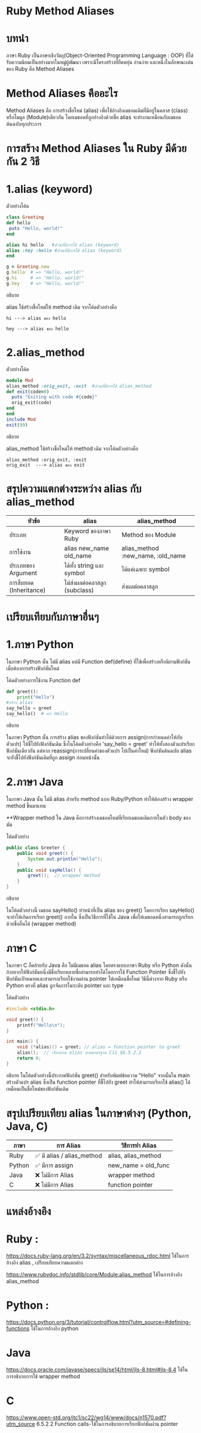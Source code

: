 # Ruby Method Aliases
# บทนำ
  ภาษา Ruby เป็นภาษาเชิงวัตถุ(Object-Oriented Programming Language : OOP) ที่ได้รับความนิยมเป็นอย่างมากในหมู่ผู้พัฒนา เพราะมีโครงสร้างที่ยืดหยุ่น อ่านง่าย และหนึ่งในลักษณะเด่นของ Ruby คือ Method Aliases 

# Method Aliases คืออะไร
Method Aliases คือ การสร้างชื่อใหม่ (alias) เพื่อใช้อ้างอิงเมธอดเดิมที่มีอยู่ในคลาส (class) หรือโมดูล (Module)เดียวกัน โดยเมธอดที่ถูกอ้างอิงด้วยชื่อ alias จะทำงานเหมือนกับเมธอดต้นฉบับทุกประการ
# การสร้าง Method Aliases ใน Ruby มีด้วยกัน 2 วิธี
# 1.alias (keyword)
   ตัวอย่างโค้ด
   ```ruby
class Greeting
  def hello
    puts "Hello, world!"
  end

  alias hi hello   #ส่วนที่มีการใช้ alias (keyword)
  alias :hey :hello #ส่วนที่มีการใช้ alias (keyword)
end

g = Greeting.new
g.hello  # => "Hello, world!"
g.hi     # => "Hello, world!"
g.hey    # => "Hello, world!" 
```
อธิบาย

alias ใช้สร้างชื่อใหม่ให้ method เดิม จากโค้ดตัวอย่างคือ
```
hi ---> alias ของ hello

hey ---> alias ของ hello
```


# 2.alias_method
  ตัวอย่างโค้ด
  ```ruby
  module Mod
  alias_method :orig_exit, :exit  #ส่วนที่มีการใช้ alias_method
  def exit(code=0)
    puts "Exiting with code #{code}"
    orig_exit(code)
  end
end
include Mod
exit(99)
```

อธิบาย

alias_method ใช้สร้างชื่อใหม่ให้ method เดิม จากโค้ดตัวอย่างคือ
```
alias_method :orig_exit, :exit
orig_exit  ---> alias ของ exit
```

# สรุปความแตกต่างระหว่าง alias กับ alias_method

| หัวข้อ | alias | alias_method |
| --------------- | --------------- | --------------- |
| ประเภท | Keyword ของภาษา Ruby | Method ของ Module |
| การใช้งาน | alias new_name old_name | alias_method :new_name, :old_name |
| ประเภทของ Argument | ได้ทั้ง string และ symbol | ได้แค่เฉพาะ symbol |
| การสืบทอด (Inheritance) | ไม่ส่งผลต่อคลาสลูก (subclass) | ส่งผลต่อคลาสลูก |

# เปรียบเทียบกับภาษาอื่นๆ
# 1.ภาษา Python
ในภาษา Python นั้น ไม่มี alias แต่มี Function def(define) ที่ใช้เพื่อสร้างหรือนิยามฟังก์ชัน เมื่อต้องการสร้างฟังก์ชันใหม่ 

โค้ดตัวอย่างการใช้งาน Function def
```python
def greet():
    print("Hello")
#สร้าง alias
say_hello = greet
say_hello()  # => Hello
```
อธิบาย

ในภาษา Python นั้น การสร้าง alias ของฟังก์ชันทำได้ด้วยการ assign(การกำหนดค่าให้กับตัวแปร) ให้ชี้ไปยังฟังก์ชันเดิม ซึ่งในโค้ดตัวอย่างคือ 'say_hello = greet' ทำให้ทั้งสองตัวแปรเรียกฟังก์ชันเดียวกัน แต่หาก reassign(การเปลี่ยนค่าของตัวแปร ไปเป็นค่าใหม่) ฟังก์ชันต้นฉบับ alias จะยังชี้ไปยังฟังก์ชันเดิมที่ถูก assign ก่อนหน้านั้น


# 2.ภาษา Java
ในภาษา Java นั้น ไม่มี alias สำหรับ method แบบ Ruby/Python ทำให้ต้องสร้าง wrapper method ขึ้นมาแทน

**Wrapper method ใน Java คือการสร้างเมธอดใหม่ที่เรียกเมธอดเดิมภายในตัว body ของมัน

โค้ดตัวอย่าง
```java
public class Greeter {
    public void greet() {
        System.out.println("Hello");
    }
    public void sayHello() {
        greet();  // wrapper method
    }
}
```

อธิบาย

ในโค้ดตัวอย่างนี้ เมธอด sayHello() ทำหน้าที่เป็น alias ของ greet() โดยการเรียก sayHello() จะทำให้เกิดการเรียก greet() ภายใน ซึ่งเป็นวิธีการที่ใช้ใน Java เพื่อให้เมธอดหนึ่งสามารถถูกเรียกด้วยชื่ออื่นได้ (wrapper method)

# ภาษา C
ในภาษา C ก็คล้ายกับ Java คือ ไม่มีเมธอด alias โดยตรงแบบภาษา Ruby หรือ Python ดังนั้นถ้าอยากให้ฟังก์ชันหนึ่งมีชื่อเรียกหลายชื่อสามารถทำได้โดยการใช้ Function Pointer ซึ่งชี้ไปยังฟังก์ชันเป้าหมายและสามารถเรียกใช้งานผ่าน pointer ได้เหมือนชื่อใหม่ 
วิธีนี้ต่างจาก Ruby หรือ Python ตรงที่ alias ถูกจัดการในระดับ pointer และ type

โค้ดตัวอย่าง
```c
#include <stdio.h>

void greet() {
    printf("Hello\n");
}

int main() {
    void (*alias)() = greet; // alias = function pointer to greet
    alias();  // เรียกผ่าน alias ตามมาตรฐาน C11 §6.5.2.2
    return 0;
}
```

อธิบาย
ในโค้ดตัวอย่างนี้ประกาศฟังก์ชัน greet() สำหรับพิมพ์ข้อความ "Hello" จากนั้นใน main สร้างตัวแปร alias ซึ่งเป็น function pointer ที่ชี้ไปยัง greet ทำให้สามารถเรียกใช้ alias() ได้เหมือนเป็นชื่อใหม่ของฟังก์ชันเดิม



# สรุปเปรียบเทียบ alias ในภาษาต่างๆ (Python, Java, C)
| ภาษา | การ Alias | วิธีการทำ Alias |
| --------------- | --------------- | --------------- |
| Ruby | ✅ มี alias / alias_method | alias, alias_method |
| Python | ✅ มีการ assign | new_name = old_func |
| Java | ❌ ไม่มีการ Alias | wrapper method |
| C | ❌ ไม่มีการ Alias | function pointer |



# แหล่งอ้างอิง
# Ruby :
https://docs.ruby-lang.org/en/3.2/syntax/miscellaneous_rdoc.html  ใช้ในการอ้างอิง alias  , เปรียบเทียบความแตกต่าง

https://www.rubydoc.info/stdlib/core/Module:alias_method  ใช้ในการอ้างอิง alias_method

# Python :
https://docs.python.org/3/tutorial/controlflow.html?utm_source=#defining-functions ใช้ในการอ้างอิง python

# Java
https://docs.oracle.com/javase/specs/jls/se14/html/jls-8.html#jls-8.4   ใช้ในการอธิบายการใช้ wrapper method

# C
https://www.open-std.org/jtc1/sc22/wg14/www/docs/n1570.pdf?utm_source  6.5.2.2 Function calls-ใช้ในการอธิบายการเรียกฟังก์ชันผ่าน pointer   

